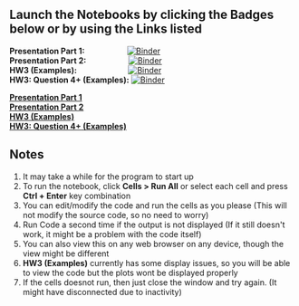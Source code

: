 ## Launch the Notebooks by clicking the Badges below or by using the Links listed

**Presentation Part 1:** &nbsp;&nbsp;&nbsp;&nbsp;&nbsp;&nbsp;&nbsp;&nbsp;&nbsp;&nbsp;&nbsp;&nbsp;&nbsp;&nbsp;&nbsp;&nbsp;&nbsp;&nbsp;[![Binder](https://mybinder.org/badge_logo.svg)](https://mybinder.org/v2/gh/Sridhar701Pitt/OptimizationPresentationMATH/master?filepath=Presentation%20-%20Optimization%20with%20Python%20P1.ipynb)  
**Presentation Part 2:** &nbsp;&nbsp;&nbsp;&nbsp;&nbsp;&nbsp;&nbsp;&nbsp;&nbsp;&nbsp;&nbsp;&nbsp;&nbsp;&nbsp;&nbsp;&nbsp;&nbsp;&nbsp;[![Binder](https://mybinder.org/badge_logo.svg)](https://mybinder.org/v2/gh/Sridhar701Pitt/OptimizationPresentationMATH/master?filepath=Presentation%20-%20Optimization%20with%20Python%20P2.ipynb)  
**HW3 (Examples):** &nbsp;&nbsp;&nbsp;&nbsp;&nbsp;&nbsp;&nbsp;&nbsp;&nbsp;&nbsp;&nbsp;&nbsp;&nbsp;&nbsp;&nbsp;&nbsp;&nbsp;&nbsp;&nbsp;&nbsp;&nbsp;&nbsp;[![Binder](https://mybinder.org/badge_logo.svg)](https://mybinder.org/v2/gh/Sridhar701Pitt/OptimizationPresentationMATH/master?filepath=HW3_Updated.ipynb)  
**HW3: Question 4+ (Examples):** [![Binder](https://mybinder.org/badge_logo.svg)](https://mybinder.org/v2/gh/Sridhar701Pitt/OptimizationPresentationMATH/master?filepath=HW3_4%2B_Updated.ipynb)  


[**Presentation Part 1**](https://mybinder.org/v2/gh/Sridhar701Pitt/OptimizationPresentationMATH/master?filepath=Presentation%20-%20Optimization%20with%20Python%20P1.ipynb)  
[**Presentation Part 2**](https://mybinder.org/v2/gh/Sridhar701Pitt/OptimizationPresentationMATH/master?filepath=Presentation%20-%20Optimization%20with%20Python%20P2.ipynb)  
[**HW3 (Examples)**](https://mybinder.org/v2/gh/Sridhar701Pitt/OptimizationPresentationMATH/master?filepath=HW3_Updated.ipynb)  
[**HW3: Question 4+ (Examples)**](https://mybinder.org/v2/gh/Sridhar701Pitt/OptimizationPresentationMATH/master?filepath=HW3_4%2B_Updated.ipynb)  

## Notes

1. It may take a while for the program to start up
2. To run the notebook, click **Cells > Run All** or select each cell and press **Ctrl + Enter** key combination
3. You can edit/modify the code and run the cells as you please (This will not modify the source code, so no need to worry)
4. Run Code a second time if the output is not displayed (If it still doesn't work, it might be a problem with the code itself)
5. You can also view this on any web browser on any device, though the view might be different
6. **HW3 (Examples)** currently has some display issues, so you will be able to view the code but the plots wont be displayed properly
7. If the cells doesnot run, then just close the window and try again. (It might have disconnected due to inactivity)
